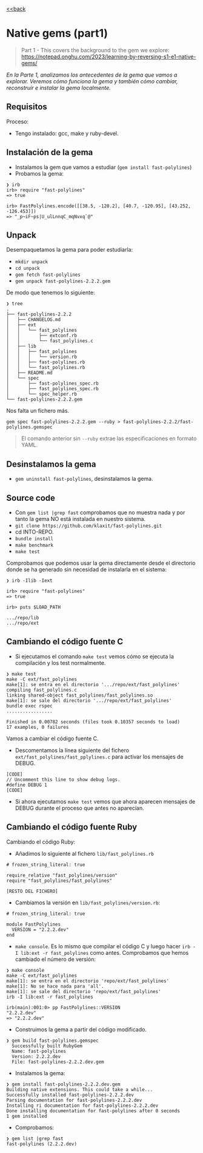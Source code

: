 [<<back](README.md)

# Native gems (part1)

>  Part 1 - This covers the background to the gem we explore: https://notepad.onghu.com/2023/learning-by-reversing-s1-e1-native-gems/

_En la Parte 1, analizamos los antecedentes de la gema que vamos a explorar. Veremos cómo funciona la gema y también cómo cambiar, reconstruir e instalar la gema localmente._

## Requisitos

Proceso:
* Tengo instalado: gcc, make y ruby-devel.

## Instalación de la gema

* Instalamos la gem que vamos a estudiar (`gem install fast-polylines`)
* Probamos la gema:

```
❯ irb
irb> require "fast-polylines"
=> true

irb> FastPolylines.encode([[38.5, -120.2], [40.7, -120.95], [43.252, -126.453]])
=> "_p~iF~ps|U_ulLnnqC_mqNvxq`@"
```

## Unpack

Desempaquetamos la gema para poder estudiarla:
* `mkdir unpack`
* `cd unpack`
* `gem fetch fast-polylines`
* `gem unpack fast-polylines-2.2.2.gem`

De modo que tenemos lo siguiente:
```
❯ tree
.
├── fast-polylines-2.2.2
│   ├── CHANGELOG.md
│   ├── ext
│   │   └── fast_polylines
│   │       ├── extconf.rb
│   │       └── fast_polylines.c
│   ├── lib
│   │   ├── fast_polylines
│   │   │   └── version.rb
│   │   ├── fast-polylines.rb
│   │   └── fast_polylines.rb
│   ├── README.md
│   └── spec
│       ├── fast-polylines_spec.rb
│       ├── fast_polylines_spec.rb
│       └── spec_helper.rb
└── fast-polylines-2.2.2.gem
```

Nos falta un fichero más.

```
gem spec fast-polylines-2.2.2.gem --ruby > fast-polylines-2.2.2/fast-polylines.gemspec
```

> El comando anterior sin `--ruby` extrae las especificaciones en formato YAML.

## Desinstalamos la gema

* `gem uninstall fast-polylines`, desinstalamos la gema.

## Source code

* Con `gem list |grep fast` comprobamos que no muestra nada y por tanto la gema NO está instalada en nuestro sistema.
* `git clone https://github.com/klaxit/fast-polylines.git`
* cd INTO-REPO.
* `bundle install`
* `make benchmark`
* `make test`

Comprobamos que podemos usar la gema directamente desde el directorio donde se ha generado sin necesidad de instalarla en el sistema:

```
❯ irb -Ilib -Iext

irb> require "fast-polylines"
=> true

irb> puts $LOAD_PATH

.../repo/lib
.../repo/ext
```

## Cambiando el código fuente C

* Si ejecutamos el comando `make test` vemos cómo se ejecuta la compilación y los test normalmente.
```
❯ make test
make -C ext/fast_polylines
make[1]: se entra en el directorio '.../repo/ext/fast_polylines'
compiling fast_polylines.c
linking shared-object fast_polylines/fast_polylines.so
make[1]: se sale del directorio '.../repo/ext/fast_polylines'
bundle exec rspec
.................

Finished in 0.00782 seconds (files took 0.10357 seconds to load)
17 examples, 0 failures
```

Vamos a cambiar el código fuente C.
* Descomentamos la línea siguiente del fichero `ext/fast_polylines/fast_pplylines.c` para activar los mensajes de DEBUG.
```
[CODE]
// Uncomment this line to show debug logs.
#define DEBUG 1
[CODE]
```
* Si ahora ejecutamos `make test` vemos que ahora aparecen mensajes de DEBUG durante el proceso que antes no aparecían.

## Cambiando el código fuente Ruby

Cambiando el código Ruby:
* Añadimos lo siguiente al fichero `lib/fast_polylines.rb`
```
# frozen_string_literal: true

require_relative "fast_polylines/version"
require "fast_polylines/fast_polylines"

[RESTO DEL FICHERO]
```
* Cambiamos la versión en `lib/fast_polylines/version.rb`:
```
# frozen_string_literal: true

module FastPolylines
  VERSION = "2.2.2.dev"
end
```

* `make console`. Es lo mismo que compilar el código C y luego hacer `irb -I lib:ext -r fast_polylines` como antes. Comprobamos que hemos cambiado el número de versión:

```
❯ make console
make -C ext/fast_polylines
make[1]: se entra en el directorio 'repo/ext/fast_polylines'
make[1]: No se hace nada para 'all'.
make[1]: se sale del directorio 'repo/ext/fast_polylines'
irb -I lib:ext -r fast_polylines

irb(main):001:0> pp FastPolylines::VERSION
"2.2.2.dev"
=> "2.2.2.dev"     
```

* Construimos la gema a partir del código modificado.

```
❯ gem build fast-polylines.gemspec
  Successfully built RubyGem
  Name: fast-polylines
  Version: 2.2.2.dev
  File: fast-polylines-2.2.2.dev.gem
```

* Instalamos la gema:
```
❯ gem install fast-polylines-2.2.2.dev.gem
Building native extensions. This could take a while...
Successfully installed fast-polylines-2.2.2.dev
Parsing documentation for fast-polylines-2.2.2.dev
Installing ri documentation for fast-polylines-2.2.2.dev
Done installing documentation for fast-polylines after 0 seconds
1 gem installed
```

* Comprobamos:
```
❯ gem list |grep fast
fast-polylines (2.2.2.dev)
```
